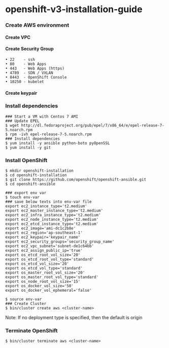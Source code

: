 # openshift-v3-installation-guide
### Create AWS environment
#### Create VPC
#### Create Security Group
```
• 22    - ssh
• 80    - Web Apps
• 443   - Web Apps (https)
• 4789  - SDN / VXLAN
• 8443  - OpenShift Console
• 10250 - kubelet
```
#### Create keypair

### Install dependencies
```
### Start a VM with Centos 7 AMI
### Update EPEL
$ wget http://dl.fedoraproject.org/pub/epel/7/x86_64/e/epel-release-7-5.noarch.rpm
$ rpm -ivh epel-release-7-5.noarch.rpm
### Install dependencies
$ yum install -y ansible python-boto pyOpenSSL
$ yum install -y git
```

### Install OpenShift
```
$ mkdir openshift-installation
$ cd openshift-installation
$ git clone https://github.com/openshift/openshift-ansible.git
$ cd openshift-ansible

### export env var
$ touch env-var
### save below texts into env-var file
export ec2_instance_type='t2.medium'
export ec2_master_instance_type='t2.medium'
export ec2_infra_instance_type='t2.medium'
export ec2_node_instance_type='t2.medium'
export ec2_etcd_instance_type='t2.medium'
export ec2_image='ami-dc1c2b8e'
export ec2_region='ap-southeast-1'
export ec2_keypair='keypair_name'
export ec2_security_groups='security_group_name'
export ec2_vpc_subnet='subnet-de1c64bb'
export ec2_assign_public_ip='true'
export os_etcd_root_vol_size='20'
export os_etcd_root_vol_type='standard'
export os_etcd_vol_size='20'
export os_etcd_vol_type='standard'
export os_master_root_vol_size='20'
export os_master_root_vol_type='standard'
export os_node_root_vol_size='15'
export os_docker_vol_size='50'
export os_docker_vol_ephemeral='false'

$ source env-var
### Create Cluster
$ bin/cluster create aws <cluster-name>
```
Note: If no deployment type is specified, then the default is origin

### Terminate OpenShift
```
$ bin/cluster terminate aws <cluster-name>
```
